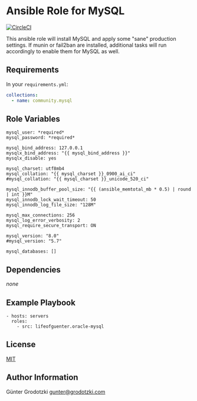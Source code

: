 # Ansible Role for MySQL

[![CircleCI](https://circleci.com/gh/lifeofguenter/ansible-role-mysql/tree/main.svg?style=svg)](https://circleci.com/gh/lifeofguenter/ansible-role-mysql/tree/main)

This ansible role will install MySQL and apply some "sane" production settings.
If munin or fail2ban are installed, additional tasks will run accordingly to
enable them for MySQL as well.

## Requirements

In your `requirements.yml`:

```yaml
collections:
  - name: community.mysql
```

## Role Variables

```
mysql_user: *required*
mysql_password: *required*

mysql_bind_address: 127.0.0.1
mysqlx_bind_address: "{{ mysql_bind_address }}"
mysqlx_disable: yes

mysql_charset: utf8mb4
mysql_collation: "{{ mysql_charset }}_0900_ai_ci"
#mysql_collation: "{{ mysql_charset }}_unicode_520_ci"

mysql_innodb_buffer_pool_size: "{{ (ansible_memtotal_mb * 0.5) | round | int }}M"
mysql_innodb_lock_wait_timeout: 50
mysql_innodb_log_file_size: "128M"

mysql_max_connections: 256
mysql_log_error_verbosity: 2
mysql_require_secure_transport: ON

mysql_version: "8.0"
#mysql_version: "5.7"

mysql_databases: []
```

## Dependencies

_none_

## Example Playbook

```
- hosts: servers
  roles:
    - src: lifeofguenter.oracle-mysql
```

## License

[MIT](LICENSE)

## Author Information

Günter Grodotzki <gunter@grodotzki.com>
